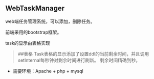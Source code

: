 ## WebTaskManager

 web端任务管理系统，可以添加，删除任务。

 前端采用的bootstrap框架。

 task的显示由表格实现

> ##表格
    Task表格的显示添加了设置ddl的当前剩余时间，并且调用setInternal每秒钟对剩余时间进行刷新。
    剩余时间精确到秒。


- 需要环境：Apache + php + mysql

